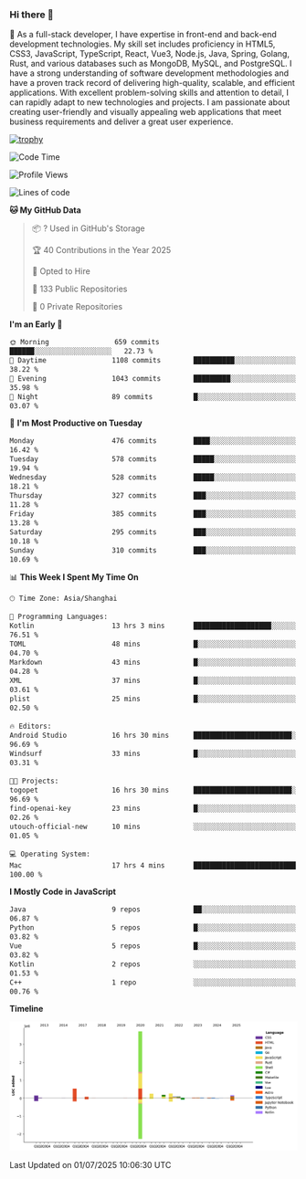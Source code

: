 ### Hi there 👋

🌱 As a full-stack developer, I have expertise in front-end and back-end development technologies. My skill set includes proficiency in HTML5, CSS3, JavaScript, TypeScript, React, Vue3, Node.js, Java, Spring, Golang, Rust, and various databases such as MongoDB, MySQL, and PostgreSQL. I have a strong understanding of software development methodologies and have a proven track record of delivering high-quality, scalable, and efficient applications. With excellent problem-solving skills and attention to detail, I can rapidly adapt to new technologies and projects. I am passionate about creating user-friendly and visually appealing web applications that meet business requirements and deliver a great user experience.

[![trophy](https://github-profile-trophy.vercel.app/?username=elton&rank=SECRET,SSS,SS,S,AAA,AA,A&theme=onedark&no-frame=true&margin-w=10)](https://github.com/ryo-ma/github-profile-trophy)

<!--START_SECTION:waka-->
![Code Time](http://img.shields.io/badge/Code%20Time-1%2C772%20hrs%2025%20mins-blue)

![Profile Views](http://img.shields.io/badge/Profile%20Views-0-blue)

![Lines of code](https://img.shields.io/badge/From%20Hello%20World%20I%27ve%20Written-5.8%20million%20lines%20of%20code-blue)

**🐱 My GitHub Data** 

> 📦 ? Used in GitHub's Storage 
 > 
> 🏆 40 Contributions in the Year 2025
 > 
> 💼 Opted to Hire
 > 
> 📜 133 Public Repositories 
 > 
> 🔑 0 Private Repositories 
 > 
**I'm an Early 🐤** 

```text
🌞 Morning                659 commits         ██████░░░░░░░░░░░░░░░░░░░   22.73 % 
🌆 Daytime                1108 commits        ██████████░░░░░░░░░░░░░░░   38.22 % 
🌃 Evening                1043 commits        █████████░░░░░░░░░░░░░░░░   35.98 % 
🌙 Night                  89 commits          █░░░░░░░░░░░░░░░░░░░░░░░░   03.07 % 
```
📅 **I'm Most Productive on Tuesday** 

```text
Monday                   476 commits         ████░░░░░░░░░░░░░░░░░░░░░   16.42 % 
Tuesday                  578 commits         █████░░░░░░░░░░░░░░░░░░░░   19.94 % 
Wednesday                528 commits         █████░░░░░░░░░░░░░░░░░░░░   18.21 % 
Thursday                 327 commits         ███░░░░░░░░░░░░░░░░░░░░░░   11.28 % 
Friday                   385 commits         ███░░░░░░░░░░░░░░░░░░░░░░   13.28 % 
Saturday                 295 commits         ███░░░░░░░░░░░░░░░░░░░░░░   10.18 % 
Sunday                   310 commits         ███░░░░░░░░░░░░░░░░░░░░░░   10.69 % 
```


📊 **This Week I Spent My Time On** 

```text
🕑︎ Time Zone: Asia/Shanghai

💬 Programming Languages: 
Kotlin                   13 hrs 3 mins       ███████████████████░░░░░░   76.51 % 
TOML                     48 mins             █░░░░░░░░░░░░░░░░░░░░░░░░   04.70 % 
Markdown                 43 mins             █░░░░░░░░░░░░░░░░░░░░░░░░   04.28 % 
XML                      37 mins             █░░░░░░░░░░░░░░░░░░░░░░░░   03.61 % 
plist                    25 mins             █░░░░░░░░░░░░░░░░░░░░░░░░   02.50 % 

🔥 Editors: 
Android Studio           16 hrs 30 mins      ████████████████████████░   96.69 % 
Windsurf                 33 mins             █░░░░░░░░░░░░░░░░░░░░░░░░   03.31 % 

🐱‍💻 Projects: 
togopet                  16 hrs 30 mins      ████████████████████████░   96.69 % 
find-openai-key          23 mins             █░░░░░░░░░░░░░░░░░░░░░░░░   02.26 % 
utouch-official-new      10 mins             ░░░░░░░░░░░░░░░░░░░░░░░░░   01.05 % 

💻 Operating System: 
Mac                      17 hrs 4 mins       █████████████████████████   100.00 % 
```

**I Mostly Code in JavaScript** 

```text
Java                     9 repos             ██░░░░░░░░░░░░░░░░░░░░░░░   06.87 % 
Python                   5 repos             █░░░░░░░░░░░░░░░░░░░░░░░░   03.82 % 
Vue                      5 repos             █░░░░░░░░░░░░░░░░░░░░░░░░   03.82 % 
Kotlin                   2 repos             ░░░░░░░░░░░░░░░░░░░░░░░░░   01.53 % 
C++                      1 repo              ░░░░░░░░░░░░░░░░░░░░░░░░░   00.76 % 
```



**Timeline**

![Lines of Code chart](https://raw.githubusercontent.com/elton/elton/main/assets/bar_graph.png)


 Last Updated on 01/07/2025 10:06:30 UTC
<!--END_SECTION:waka-->

<!--
**elton/elton** is a ✨ _special_ ✨ repository because its `README.md` (this file) appears on your GitHub profile.

Here are some ideas to get you started:

- 🔭 I’m currently working on ...
- 🌱 I’m currently learning ...
- 👯 I’m looking to collaborate on ...
- 🤔 I’m looking for help with ...
- 💬 Ask me about ...
- 📫 How to reach me: ...
- 😄 Pronouns: ...
- ⚡ Fun fact: ...
-->

